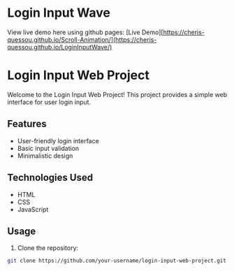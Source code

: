 # Login Input Wave

View live demo here using github pages: [Live Demo][https://cheris-quessou.github.io/Scroll-Animation/](https://cheris-quessou.github.io/LoginInputWave/)

# Login Input Web Project

Welcome to the Login Input Web Project! This project provides a simple web interface for user login input.

## Features

- User-friendly login interface
- Basic input validation
- Minimalistic design

## Technologies Used

- HTML
- CSS
- JavaScript

## Usage

1. Clone the repository:

```bash
git clone https://github.com/your-username/login-input-web-project.git

